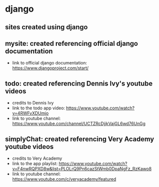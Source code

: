 # django
## sites created using django
## mysite: created referencing official django documentation
- link to official django documentation: https://www.djangoproject.com/start/
## todo: created referencing Dennis Ivy's youtube videos
- credits to Dennis Ivy
- link to the todo app video: https://www.youtube.com/watch?v=4RWFvXDUmjo
- link to youtube channel: https://www.youtube.com/channel/UCTZRcDjjkVajGL6wd76UnGg
## simplyChat: created referencing Very Academy youtube videos
- credits to Very Academy
- link to the app playlist: https://www.youtube.com/watch?v=F4nwRQPXD8w&list=PLOLrQ9Pn6cazStWmb0DpaNgFz_RzKawo8
- link to youtube channel: https://www.youtube.com/c/veryacademy/featured

